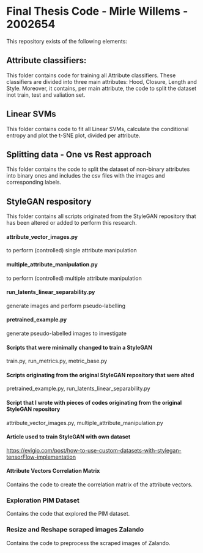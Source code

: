 # Final Thesis Code - Mirle Willems - 2002654

This repository exists of the following elements:

## Attribute classifiers:
This folder contains code for training all Attribute classifiers. These classifiers are divided into three main attributes: Hood, Closure, Length and Style. Moreover, it contains, per main attribute, the code to split the dataset inot train, test and valiation set. 


## Linear SVMs
This folder contains code to fit all Linear SVMs, calculate the conditional entropy and plot the t-SNE plot, divided per attribute. 


## Splitting data - One vs Rest approach
This folder contains the code to split the dataset of non-binary attributes into binary ones and includes the csv files with the images and corresponding labels.


## StyleGAN respository
This folder contains all scripts originated from the StyleGAN repository that has been altered or added to perform this research.

#### attribute_vector_images.py
to perform (controlled) single attribute manipulation

#### multiple_attribute_manipulation.py 
to perform (controlled) multiple attribute manipulation

#### run_latents_linear_separability.py 
generate images and perform pseudo-labelling

#### pretrained_example.py 
generate pseudo-labelled images to investigate

#### Scripts that were minimally changed to train a StyleGAN
train.py, run_metrics.py, metric_base.py

#### Scripts originating from the original StyleGAN repository that were alted
pretrained_example.py, run_latents_linear_separability.py

#### Script that I wrote with pieces of codes originating from the original StyleGAN repository
attribute_vector_images.py, multiple_attribute_manipulation.py

#### Article used to train StyleGAN with own dataset
https://evigio.com/post/how-to-use-custom-datasets-with-stylegan-tensorFlow-implementation


#### Attribute Vectors Correlation Matrix
Contains the code to create the correlation matrix of the attribute vectors.


### Exploration PIM Dataset
Contains the code that explored the PIM dataset.


### Resize and Reshape scraped images Zalando
Contains the code to preprocess the scraped images of Zalando.
